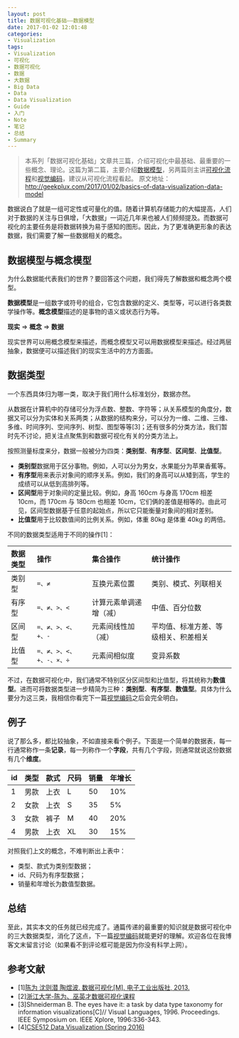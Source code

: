 ```yaml
---
layout: post
title: 数据可视化基础——数据模型
date: 2017-01-02 12:01:48
categories:
- Visualization
tags:
- Visualization
- 可视化
- 数据可视化
- 数据
- 大数据
- Big Data
- Data
- Data Visualization
- Guide
- 入门
- Note
- 笔记
- 总结
- Summary
---
```




> 本系列「数据可视化基础」文章共三篇，介绍可视化中最基础、最重要的一些概念、理论。这篇为第二篇，主要介绍[数据模型](http://geekplux.com/2017/01/02/basics-of-data-visualization-data-model)，另两篇则主讲[可视化流程](http://geekplux.com/2017/01/01/basics-of-data-visualization-the-process-model)和[视觉编码](http://geekplux.com/2017/01/03/basics-of-data-visualization-visual-encoding-principles)，建议从可视化流程看起。
> 原文地址：[http://geekplux.com/2017/01/02/basics-of-data-visualization-data-model ](http://geekplux.com/2017/01/02/basics-of-data-visualization-data-model)


数据说白了就是一组可定性或可量化的值。随着计算机存储能力的大幅提高，人们对于数据的关注与日俱增，「大数据」一词近几年来也被人们频频提及。而数据可视化的主要任务是将数据转换为易于感知的图形。因此，为了更准确更形象的表达数据，我们需要了解一些数据相关的概念。


## 数据模型与概念模型

为什么数据能代表我们的世界？要回答这个问题，我们得先了解数据和概念两个模型。

**数据模型**是一组数字或符号的组合，它包含数据的定义、类型等，可以进行各类数学操作等。**概念模型**描述的是事物的语义或状态行为等。

**现实** => **概念** => **数据**

现实世界可以用概念模型来描述，而概念模型又可以用数据模型来描述。经过两层抽象，数据便可以描述我们的现实生活中的方方面面。


## 数据类型

一个东西具体归为哪一类，取决于我们用什么标准划分，数据亦然。

从数据在计算机中的存储可分为浮点数、整数、字符等；从关系模型的角度分，数据又可以分为实体和关系两类；从数据的结构来分，可以分为一维、二维、三维、多维、时间序列、空间序列、树型、图型等等[3]；还有很多的分类方法，我们暂时先不讨论，把关注点聚焦到和数据可视化有关的分类方法上。

按照测量标度来分，数据一般被分为四类：**类别型**、**有序型**、**区间型**、**比值型**。


- **类别型**数据用于区分事物。例如，人可以分为男女，水果能分为苹果香蕉等。
- **有序型**用来表示对象间的顺序关系。例如，我们的身高可以从矮到高，学生的成绩可以从低到高排列等。
- **区间型**用于对象间的定量比较。例如，身高 160cm 与身高 170cm 相差 10cm，而 170cm 与 180cm 也相差 10cm，它们俩的差值是相等的。由此可见，区间型数据基于任意的起始点，所以它只能衡量对象间的相对差别。
- **比值型**用于比较数值间的比例关系。例如，体重 80kg 是体重 40kg 的两倍。

不同的数据类型适用于不同的操作[1]：

| 数据类型 | 操作 | 集合操作 | 统计操作 |
| :---- | :---- | :---- | :---- |
| 类别型 | `=、≠` | 互换元素位置 | 类别、模式、列联相关 |
| 有序型 | `=、≠、>、<` | 计算元素单调递增（减） | 中值、百分位数 |
| 区间型 | `=、≠、>、<、+、-` | 元素间线性加（减） | 平均值、标准方差、等级相关、积差相关 |
| 比值型 | `=、≠、>、<、+、-、×、÷` | 元素间相似度 | 变异系数 |

不过，在数据可视化中，我们通常不特别区分区间型和比值型，将其统称为**数值型**。进而可将数据类型进一步精简为三种：**类别型**、**有序型**、**数值型**。具体为什么要分为这三类，我相信你看完下一篇[视觉编码](http://geekplux.com/2017/01/03/basics-of-data-visualization-visual-encoding-principles)之后会完全明白。


## 例子

说了那么多，都比较抽象，不如直接来看个例子。下面是一个简单的数据表，每一行通常称作一条**记录**，每一列称作一个**字段**，共有几个字段，则通常就说这份数据有几个**维度**。

| id | 类型 | 款式 | 尺码 | 销量 | 年增长 |
| :-- | :-- | :-- | :-- | :-- | :-- |
| 1 | 男款 | 上衣 | L | 50 | 10% |
| 2 | 女款 | 上衣 | S | 35 | 5% |
| 3 | 女款 | 裤子 | M | 40 | 20% |
| 4 | 男款 | 上衣 | XL | 30 | 15% |

对照我们上文的概念，不难判断出上表中：

- 类型、款式为类别型数据；
- id、尺码为有序型数据；
- 销量和年增长为数值型数据。


## 总结

至此，其实本文的任务就已经完成了。通篇传递的最重要的知识就是数据可视化中的三大数据类型，消化了这点，下一篇[视觉编码](http://geekplux.com/2017/01/03/basics-of-data-visualization-visual-encoding-principles)就能更好的理解。欢迎各位在我博客文末留言讨论（如果看不到评论框可能是因为你没有科学上网）。


## 参考文献

- [1][陈为 沈则潜 陶煜波. 数据可视化[M]. 电子工业出版社, 2013.](https://geekplux.com/r/datavis_book/)
- [2][浙江大学-陈为、巫英才数据可视化课程](http://www.cad.zju.edu.cn/home/vagblog/?page_id=1302)
- [3]Shneiderman B. The eyes have it: a task by data type taxonomy for information visualizations[C]// Visual Languages, 1996. Proceedings. IEEE Symposium on. IEEE Xplore, 1996:336-343.
- [4][CSE512 Data Visualization (Spring 2016)](http://courses.cs.washington.edu/courses/cse512/16sp/)



